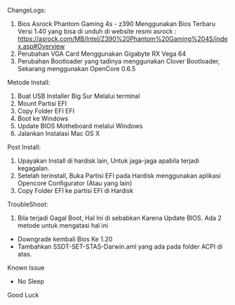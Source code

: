 ChangeLogs:
1. Bios Asrock Phantom Gaming 4s - z390 Menggunakan Bios Terbaru Versi 1.40 yang bisa di unduh di website resmi asrock : https://asrock.com/MB/Intel/Z390%20Phantom%20Gaming%204S/index.asp#Overview
2. Perubahan VGA Card Menggunakan Gigabyte RX Vega 64
3. Perubahan Bootloader yang tadinya menggunakan Clover Bootloader, Sekarang menggunakan OpenCore 0.6.5

Metode Install:
1. Buat USB Installer Big Sur Melalui terminal
2. Mount Partisi EFI
3. Copy Folder EFI EFI
4. Boot ke Windows
5. Update BIOS Motheboard melalui Windows
6. Jalankan Instalasi Mac OS X

Post Install:
1. Upayakan Install di hardisk lain, Untuk jaga-jaga apabila terjadi kegagalan.
1. Setelah terinstall, Buka Partisi EFI pada Hardisk menggunakan aplikasi Opencore Configurator (Atau yang lain)
2. Copy Folder EFI ke partisi EFI di Hardisk


TroubleShoot:
1. Bila terjadi Gagal Boot, Hal Ini di sebabkan Karena Update BIOS. Ada 2 metode untuk mengatasi hal ini
  - Downgrade kembali Bios Ke 1.20
  - Tambahkan SSDT-SET-STAS-Darwin.aml yang ada pada folder ACPI di atas.

Known Issue
- No Sleep

Good Luck
